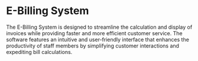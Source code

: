 # E-Billing System
The E-Billing System is designed to streamline the calculation and display of invoices while providing faster and more efficient customer service. The software features an intuitive and user-friendly interface that enhances the productivity of staff members by simplifying customer interactions and expediting bill calculations.
